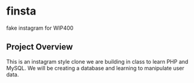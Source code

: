 # finsta
fake instagram for WIP400

## Project Overview
This is an instagram style clone we are building in class to learn PHP and MySQL. We will be creating a database and learning to manipulate user data.
